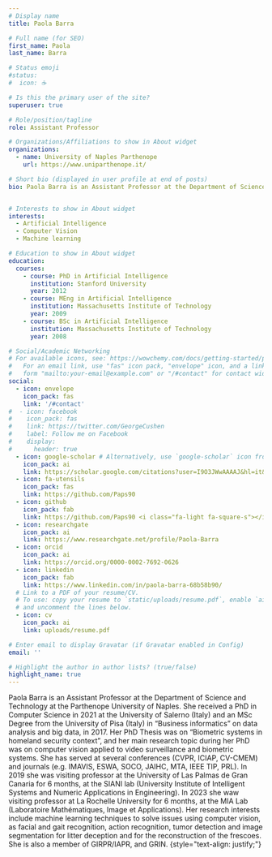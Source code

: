 ```yaml
---
# Display name
title: Paola Barra

# Full name (for SEO)
first_name: Paola
last_name: Barra

# Status emoji
#status:
#  icon: ☕️

# Is this the primary user of the site?
superuser: true

# Role/position/tagline
role: Assistant Professor 

# Organizations/Affiliations to show in About widget
organizations:
  - name: University of Naples Parthenope
    url: https://www.uniparthenope.it/

# Short bio (displayed in user profile at end of posts)
bio: Paola Barra is an Assistant Professor at the Department of Science and Technology at the Parthenope University of Naples.  She received a PhD in Computer Science in 2021 at the University of Salerno (Italy) and an MSc Degree from the University of Pisa (Italy) in “Business informatics” on data analysis and big data, in 2017. Her PhD Thesis was on “Biometric systems in homeland security context”, and her main research topic during her PhD was on computer vision applied to video surveillance and biometric systems. She has served at several conferences (CVPR, ICIAP, CV-CMEM) and journals (e.g. IMAVIS, ESWA, SOCO, JAIHC, MTA, IEEE TIP, PRL). In 2019 she was visiting professor at the University of Las Palmas de Gran Canaria for 6 months, at the SIANI lab (University Institute of Intelligent Systems and Numeric Applications in Engineering). In 2023 she waw visiting professor at La Rochelle University for 6 months, at the MIA Lab (Laboratoire Mathématiques, Image et Applications). Her research interests include machine learning techniques to solve issues using computer vision, as facial and gait recognition, action recognition, tumor detection and image segmentation for litter deception and for the reconstruction of the frescoes. She is also a member of GIRPR/IAPR, and GRIN.


# Interests to show in About widget
interests:
  - Artificial Intelligence
  - Computer Vision
  - Machine learning

# Education to show in About widget
education:
  courses:
    - course: PhD in Artificial Intelligence
      institution: Stanford University
      year: 2012
    - course: MEng in Artificial Intelligence
      institution: Massachusetts Institute of Technology
      year: 2009
    - course: BSc in Artificial Intelligence
      institution: Massachusetts Institute of Technology
      year: 2008

# Social/Academic Networking
# For available icons, see: https://wowchemy.com/docs/getting-started/page-builder/#icons
#   For an email link, use "fas" icon pack, "envelope" icon, and a link in the
#   form "mailto:your-email@example.com" or "/#contact" for contact widget.
social:
  - icon: envelope
    icon_pack: fas
    link: '/#contact'
#  - icon: facebook
#    icon_pack: fas
#    link: https://twitter.com/GeorgeCushen
#    label: Follow me on Facebook
#    display:
#      header: true
  - icon: google-scholar # Alternatively, use `google-scholar` icon from `ai` icon pack
    icon_pack: ai
    link: https://scholar.google.com/citations?user=I9O3JWwAAAAJ&hl=it&oi=ao
  - icon: fa-utensils   
    icon_pack: fas
    link: https://github.com/Paps90 
  - icon: github
    icon_pack: fab
    link: https://github.com/Paps90 <i class="fa-light fa-square-s"></i>
  - icon: researchgate
    icon_pack: ai
    link: https://www.researchgate.net/profile/Paola-Barra 
  - icon: orcid
    icon_pack: ai
    link: https://orcid.org/0000-0002-7692-0626
  - icon: linkedin
    icon_pack: fab
    link: https://www.linkedin.com/in/paola-barra-68b58b90/
  # Link to a PDF of your resume/CV.
  # To use: copy your resume to `static/uploads/resume.pdf`, enable `ai` icons in `params.yaml`,
  # and uncomment the lines below.
  - icon: cv
    icon_pack: ai
    link: uploads/resume.pdf

# Enter email to display Gravatar (if Gravatar enabled in Config)
email: ''

# Highlight the author in author lists? (true/false)
highlight_name: true
---
```




Paola Barra is an Assistant Professor at the Department of Science and Technology at the Parthenope University of Naples.  She received a PhD in Computer Science in 2021 at the University of Salerno (Italy) and an MSc Degree from the University of Pisa (Italy) in “Business informatics” on data analysis and big data, in 2017. Her PhD Thesis was on “Biometric systems in homeland security context”, and her main research topic during her PhD was on computer vision applied to video surveillance and biometric systems. She has served at several conferences (CVPR, ICIAP, CV-CMEM) and journals (e.g. IMAVIS, ESWA, SOCO, JAIHC, MTA, IEEE TIP, PRL). In 2019 she was visiting professor at the University of Las Palmas de Gran Canaria for 6 months, at the SIANI lab (University Institute of Intelligent Systems and Numeric Applications in Engineering). In 2023 she waw visiting professor at La Rochelle University for 6 months, at the MIA Lab (Laboratoire Mathématiques, Image et Applications). Her research interests include machine learning techniques to solve issues using computer vision, as facial and gait recognition, action recognition, tumor detection and image segmentation for litter deception and for the reconstruction of the frescoes. She is also a member of GIRPR/IAPR, and GRIN.
{style="text-align: justify;"}
